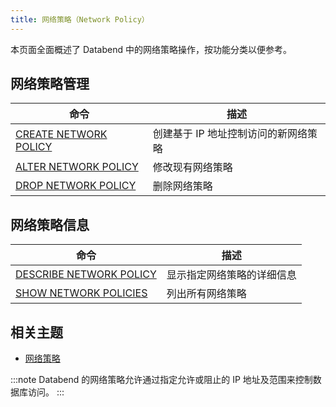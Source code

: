 ```yaml
---
title: 网络策略（Network Policy）
---
```


本页面全面概述了 Databend 中的网络策略操作，按功能分类以便参考。

## 网络策略管理

| 命令 | 描述 |
|---------|-------------|
| [CREATE NETWORK POLICY](ddl-create-policy.md) | 创建基于 IP 地址控制访问的新网络策略 |
| [ALTER NETWORK POLICY](ddl-alter-policy.md) | 修改现有网络策略 |
| [DROP NETWORK POLICY](ddl-drop-policy.md) | 删除网络策略 |

## 网络策略信息

| 命令 | 描述 |
|---------|-------------|
| [DESCRIBE NETWORK POLICY](ddl-desc-policy.md) | 显示指定网络策略的详细信息 |
| [SHOW NETWORK POLICIES](ddl-show-policy.md) | 列出所有网络策略 |

## 相关主题

- [网络策略](/guides/security/network-policy)

:::note
Databend 的网络策略允许通过指定允许或阻止的 IP 地址及范围来控制数据库访问。
:::